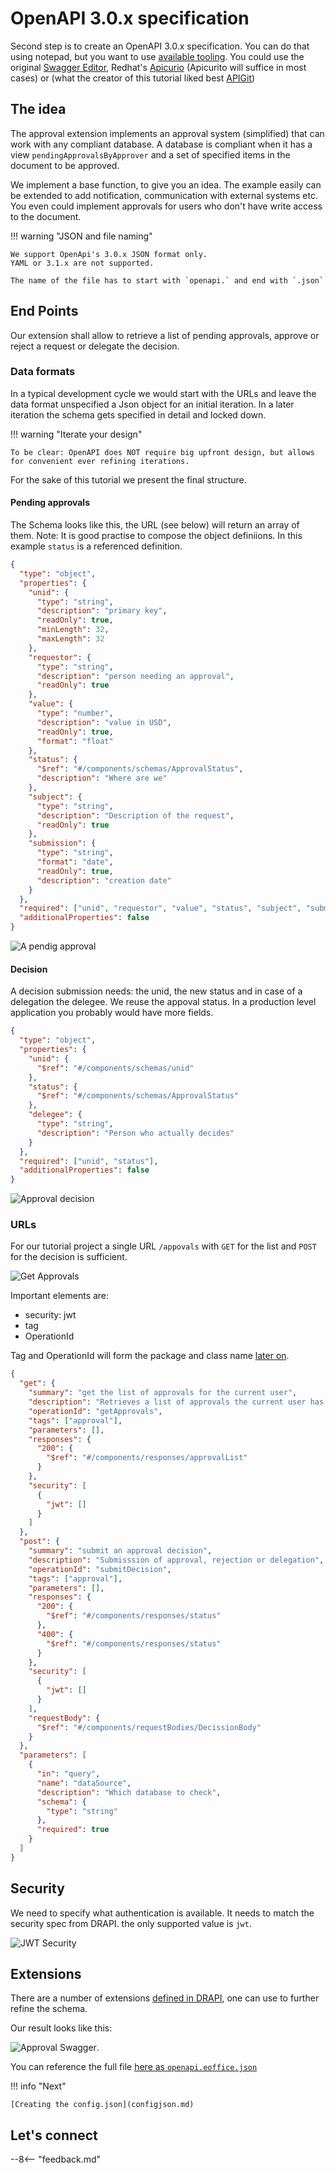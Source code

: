 # OpenAPI 3.0.x specification

Second step is to create an OpenAPI 3.0.x specification. You can do that using notepad, but you want to use [available tooling](https://openapi.tools/#gui-editors). You could use the original [Swagger Editor](https://editor.swagger.io/), Redhat's [Apicurio](https://www.apicur.io/) (Apicurito will suffice in most cases) or (what the creator of this tutorial liked best [APIGit](https://apigit.com/))

## The idea

The approval extension implements an approval system (simplified) that can work with any compliant database. A database is compliant when it has a view `pendingApprovalsByApprover` and a set of specified items in the document to be approved.

We implement a base function, to give you an idea. The example easily can be extended to add notification, communication with external systems etc.
You even could implement approvals for users who don't have write access to the document.

!!! warning "JSON and file naming"

    We support OpenApi's 3.0.x JSON format only.
    YAML or 3.1.x are not supported.

    The name of the file has to start with `openapi.` and end with `.json`

## End Points

Our extension shall allow to retrieve a list of pending approvals, approve or reject a request or delegate the decision.

### Data formats

In a typical development cycle we would start with the URLs and leave the data format unspecified a Json object for an initial iteration. In a later iteration the schema gets specified in detail and locked down.

!!! warning "Iterate your design"

    To be clear: OpenAPI does NOT require big upfront design, but allows for convenient ever refining iterations.

For the sake of this tutorial we present the final structure.

#### Pending approvals

The Schema looks like this, the URL (see below) will return an array of them. Note: It is good practise to compose the object definiions. In this example `status` is a referenced definition.

```json
{
  "type": "object",
  "properties": {
    "unid": {
      "type": "string",
      "description": "primary key",
      "readOnly": true,
      "minLength": 32,
      "maxLength": 32
    },
    "requestor": {
      "type": "string",
      "description": "person needing an approval",
      "readOnly": true
    },
    "value": {
      "type": "number",
      "description": "value in USD",
      "readOnly": true,
      "format": "float"
    },
    "status": {
      "$ref": "#/components/schemas/ApprovalStatus",
      "description": "Where are we"
    },
    "subject": {
      "type": "string",
      "description": "Description of the request",
      "readOnly": true
    },
    "submission": {
      "type": "string",
      "format": "date",
      "readOnly": true,
      "description": "creation date"
    }
  },
  "required": ["unid", "requestor", "value", "status", "subject", "submission"],
  "additionalProperties": false
}
```

![A pendig approval](PendingApproval.png)

#### Decision

A decision submission needs: the unid, the new status and in case of a delegation the delegee. We reuse the appoval status. In a production level application you probably would have more fields.

```json
{
  "type": "object",
  "properties": {
    "unid": {
      "$ref": "#/components/schemas/unid"
    },
    "status": {
      "$ref": "#/components/schemas/ApprovalStatus"
    },
    "delegee": {
      "type": "string",
      "description": "Person who actually decides"
    }
  },
  "required": ["unid", "status"],
  "additionalProperties": false
}
```

![Approval decision](ApprovalDecision.png)

### URLs

For our tutorial project a single URL `/appovals` with `GET` for the list and `POST` for the decision is sufficient.

![Get Approvals](GetApprovals.png)

Important elements are:

- security: jwt
- tag
- OperationId

Tag and OperationId will form the package and class name [later on](configjson.md).

```json
{
  "get": {
    "summary": "get the list of approvals for the current user",
    "description": "Retrieves a list of approvals the current user has to decide",
    "operationId": "getApprovals",
    "tags": ["approval"],
    "parameters": [],
    "responses": {
      "200": {
        "$ref": "#/components/responses/approvalList"
      }
    },
    "security": [
      {
        "jwt": []
      }
    ]
  },
  "post": {
    "summary": "submit an approval decision",
    "description": "Submisssion of approval, rejection or delegation",
    "operationId": "submitDecision",
    "tags": ["approval"],
    "parameters": [],
    "responses": {
      "200": {
        "$ref": "#/components/responses/status"
      },
      "400": {
        "$ref": "#/components/responses/status"
      }
    },
    "security": [
      {
        "jwt": []
      }
    ],
    "requestBody": {
      "$ref": "#/components/requestBodies/DecissionBody"
    }
  },
  "parameters": [
    {
      "in": "query",
      "name": "dataSource",
      "description": "Which database to check",
      "schema": {
        "type": "string"
      },
      "required": true
    }
  ]
}
```

## Security

We need to specify what authentication is available. It needs to match the security spec from DRAPI. the only supported value is `jwt`.

![JWT Security](JWTSecurity.png)

## Extensions

There are a number of extensions [defined in DRAPI](../../references/openapidefinitions.html#custom-attribute), one can use to further refine the schema.

Our result looks like this:

![Approval Swagger](ApprovalSwagger.png).

You can reference the full file [here as `openapi.eoffice.json`](openapi.eoffice.json)

!!! info "Next"

    [Creating the config.json](configjson.md)

## Let's connect

--8<-- "feedback.md"
